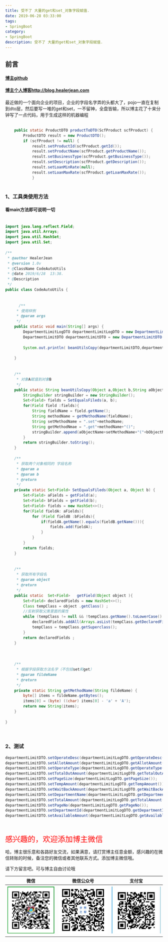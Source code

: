```yaml
---
title: 受不了 大量的get和set_对象字段赋值.
date: 2019-06-28 03:33:00
tags: 
- SpringBoot
category: 
- SpringBoot
description: 受不了 大量的get和set_对象字段赋值.
---
```


<!-- 

https://raw.githubusercontent.com/HealerJean/HealerJean.github.io/master/blogImages/
　　首行缩进

<font  clalss="healerColor" color="red" size="5" >     </font>

<font  clalss="healerSize"  size="5" >     </font>
-->




## 前言

#### [博主github](https://github.com/HealerJean)
#### [博主个人博客http://blog.healerjean.com](http://HealerJean.github.io)    



最近做的一个面向企业的项目，企业的字段名字弄的头都大了，pojo一直在复制到dto层，然后要写一堆的get和set，一不留神，全盘皆输，所以博主花了十来分钟写了一点代码，用于生成这样的机器编程





```java

    public static ProductDTO productToDTO(ScfProduct scfProduct) {
        ProductDTO result = new ProductDTO();
        if (scfProduct != null) {
            result.setProductId(scfProduct.getId());
            result.setProductName(scfProduct.getProductName());
            result.setBusinessType(scfProduct.getBusinessType());
            result.setDescription(scfProduct.getDescription());
            result.setLoanMinRate(null);
            result.setLoanMaxRate(scfProduct.getLoanMaxRate());
            }
        
```

### 1、工具类使用方法

#### 看main方法即可说明一切



```java

import java.lang.reflect.Field;
import java.util.Arrays;
import java.util.HashSet;
import java.util.Set;

/**
 * @author HealerJean
 * @version 1.0v
 * @ClassName CodeAutoUtils
 * @date 2019/6/28  13:38.
 * @Description
 */
public class CodeAutoUtils {


      /**
     * 使用样例
     * @param args
     */
    public static void main(String[] args) {
        DepartmentLimitLogDTO departmentLimitLogDTO = new DepartmentLimitLogDTO();
        DepartmentLimitDTO departmentLimitDTO = new DepartmentLimitDTO();

        System.out.println( beanUtilsCopy(departmentLimitDTO,departmentLimitLogDTO,"departmentLimitDTO","departmentLimitLogDTO"));

    }


    /**
     * 对象A赋值到对象B
     */
    public static String beanUtilsCopy(Object a,Object b,String aObjectName,String bObjectName ){
        StringBuilder stringBuilder = new StringBuilder();
        Set<Field> fields = SetEqualsFileds(a, b);
        for(Field field :fields){
            String fieldName = field.getName();
            String methodName = getMethodName(fieldName);
            String setMethodName = ".set"+methodName;
            String getMethodNmae = ".get"+methodName+"()";
            stringBuilder.append(aObjectName+setMethodName+"("+bObjectName+getMethodNmae+");\n");
        }
        return stringBuilder.toString();
    }

    /**
     * 获取两个对象相同的 字段名称
     * @param a
     * @param b
     * @return
     */
    private static Set<Field> SetEqualsFileds(Object a, Object b) {
        Set<Field> aFields = getField(a);
        Set<Field> bFields = getField(b);
        Set<Field> fields = new HashSet<>();
        for(Field fieldA: aFields){
            for (Field fieldB :bFields){
                if(fieldA.getName().equals(fieldB.getName())){
                    fields.add(fieldA);
                }
            }
        }
        return fields;
    }


    /**
     * 获取所有字段名
     * @param object
     * @return
     */
    public static  Set<Field>   getField(Object object ){
        Set<Field> declaredFields = new HashSet<>();
        Class tempClass = object .getClass() ;
        //反射获取父类里面的属性
        while (tempClass != null && !tempClass.getName().toLowerCase().equals("java.lang.object")) {
            declaredFields.addAll(Arrays.asList(tempClass.getDeclaredFields()));
            tempClass = tempClass.getSuperclass();
        }
        return declaredFields ;
    }



    /**
     * 根据字段获取方法名字（不包括set和get）
     * @param fildeName
     * @return
     */
    private static String getMethodName(String fildeName) {
        byte[] items = fildeName.getBytes();
        items[0] = (byte) ((char) items[0] - 'a' + 'A');
        return new String(items);
    }

}




```





### 2、测试



```java
departmentLimitDTO.setOperateDesc(departmentLimitLogDTO.getOperateDesc());
departmentLimitDTO.setAllotAmount(departmentLimitLogDTO.getAllotAmount());
departmentLimitDTO.setOperateType(departmentLimitLogDTO.getOperateType());
departmentLimitDTO.setTotalOutAmount(departmentLimitLogDTO.getTotalOutAmount());
departmentLimitDTO.setPageSize(departmentLimitLogDTO.getPageSize());
departmentLimitDTO.setTempAmount(departmentLimitLogDTO.getTempAmount());
departmentLimitDTO.setWaitBackAmount(departmentLimitLogDTO.getWaitBackAmount());
departmentLimitDTO.setDepartmentName(departmentLimitLogDTO.getDepartmentName());
departmentLimitDTO.setTotalAmount(departmentLimitLogDTO.getTotalAmount());
departmentLimitDTO.setPageNo(departmentLimitLogDTO.getPageNo());
departmentLimitDTO.setDepartmentId(departmentLimitLogDTO.getDepartmentId());
departmentLimitDTO.setAvailableAmount(departmentLimitLogDTO.getAvailableAmount());
```



<br/>
<br/>

<font  color="red" size="5" >     
感兴趣的，欢迎添加博主微信
 </font>

<br/>



哈，博主很乐意和各路好友交流，如果满意，请打赏博主任意金额，感兴趣的在微信转账的时候，备注您的微信或者其他联系方式。添加博主微信哦。    

请下方留言吧。可与博主自由讨论哦

|微信 | 微信公众号|支付宝|
|:-------:|:-------:|:------:|
| ![微信](https://raw.githubusercontent.com/HealerJean/HealerJean.github.io/master/assets/img/tctip/weixin.jpg)|![微信公众号](https://raw.githubusercontent.com/HealerJean/HealerJean.github.io/master/assets/img/my/qrcode_for_gh_a23c07a2da9e_258.jpg)|![支付宝](https://raw.githubusercontent.com/HealerJean/HealerJean.github.io/master/assets/img/tctip/alpay.jpg) |



<!-- Gitalk 评论 start  -->

<link rel="stylesheet" href="https://unpkg.com/gitalk/dist/gitalk.css">

<script src="https://unpkg.com/gitalk@latest/dist/gitalk.min.js"></script> 
<div id="gitalk-container"></div>    
 <script type="text/javascript">
    var gitalk = new Gitalk({
		clientID: `1d164cd85549874d0e3a`,
		clientSecret: `527c3d223d1e6608953e835b547061037d140355`,
		repo: `HealerJean.github.io`,
		owner: 'HealerJean',
		admin: ['HealerJean'],
		id: 'cO2RUpxWbn1CZdX5',
    });
    gitalk.render('gitalk-container');
</script> 


<!-- Gitalk end -->


